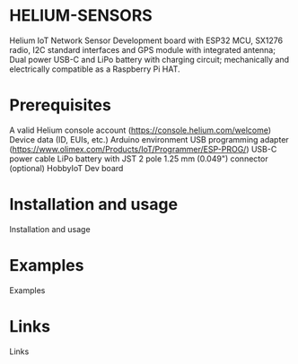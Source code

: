 # HELIUM-SENSORS

Helium IoT Network Sensor Development board with ESP32 MCU, SX1276 radio, I2C standard interfaces and GPS module with integrated antenna; Dual power USB-C and LiPo battery with charging circuit; mechanically and electrically compatible as a Raspberry Pi HAT.

# Prerequisites

A valid Helium console account (https://console.helium.com/welcome)
Device data (ID, EUIs, etc.)
Arduino environment
USB programming adapter (https://www.olimex.com/Products/IoT/Programmer/ESP-PROG/)
USB-C power cable
LiPo battery with JST 2 pole 1.25 mm (0.049") connector (optional)
HobbyIoT Dev board

# Installation and usage

Installation and usage

# Examples

Examples

# Links

Links

